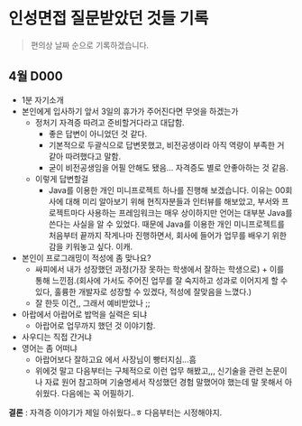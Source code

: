 # 인성면접 질문받았던 것들 기록

> 편의상 날짜 순으로 기록하겠습니다.

## 4월 D000

- 1분 자기소개
- 본인에게 입사하기 앞서 3일의 휴가가 주어진다면 무엇을 하겠는가
  - 정처기 자격증 따려고 준비할거다라고 대답함.
    - 좋은 답변이 아니었던 것 같다.
    - 기본적으로 두괄식으로 답변못했고, 비전공생이라 아직 역량이 부족한 거 같아 따려했다고 말함.
    - 굳이 비전공생임을 어필 안해도 됐음... 자격증도 별로 안좋아하는 것 같음.
  - 이렇게 답변할걸
    - Java를 이용한 개인 미니프로젝트 하나를 진행해 보겠습니다. 이유는 00회사에 대해 미리 알아보기 위해 현직자분들과 인터뷰를 해보았고, 부서와 프로젝트마다 사용하는 프레임워크는 매우 상이하지만 언어는 대부분 Java를 쓴다는 사실을 알 수 있었다. 때문에 Java를 이용한 개인 미니프로젝트를 처음부터 끝까지 작게나마 진행하면서, 회사에 들어가 업무를 배우기 위한 감을 키워놓고 싶다. 이캐.
- 본인이 프로그래밍이 적성에 좀 맞나요?
  - 싸피에서 내가 성장했던 과정(가장 못하는 학생에서 잘하는 학생으로) + 이를 통해 느낀점.(회사에 가서도 주어진 업무를 잘 숙지하고 성과로 이어지게 할 수 있다, 훌륭한 개발자로 성장할 수 있겠다, 적성에 잘맞음을 느꼈다.)
  - 잘 한듯 이건,, 그래서 예비받았나 ;;
- 아랍에서 아랍어로 밥먹을 실력은 되냐
  - 아랍어로 업무까지 했던 것 이야기함.
- 사우디는 직접 간거냐
- 영어는 좀 어떠냐
  - 아랍어보다 잘하고요 에서 사장님이 빵터지심...흠
  - 위에것 말고 다음부터는 구체적으로 이런 업무 해봤고,,, 신기술을 관련 논문이나 자료 원어 참고하며 기술명세서 작성했던 경험 말했어야 했는데 말 못해서 아쉬웠다. 다음에는 꼭 어필하기.

**결론** : 자격증 이야기가 제일 아쉬웠다..ㅎ 다음부터는 시정해야지.



### 





